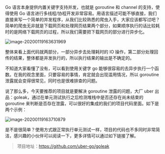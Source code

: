 Go 语言本身提供内置关键字支持并发，也就是 goroutine 和 channel 的支持，使得使用 Go 语言进行多线程/协程开发非常容易。用语言描述可能不够直接，我们直接来写一个简单的并发程序，从我们比较熟悉的爬虫入手，大家应该都写过吧？简单的爬虫无非就是下载网页和处理网页结果两个部分，如果顺序执行的话比较耗时的是网络下载网页的过程，所以我们需要把下载网页的部分进行异步化。

![image-20200119163631969](https://raw.githubusercontent.com/ZhuPeng/pic/master/images/compress_go.leaks.01.png)

整体来看上面代码就两部分，一部分异步去处理耗时的 IO 操作，第二部分处理回传的结果，整体都是并发执行的，所以执行结果的输出是不确定的。

不知道大家看懂了没有，可以看到使用关键字 go 能够很容易的去异步执行一个函数。在我的观念里面，只要容易的事情，肯定就会出现滥用情况，所以 goroutine 泄露就会变得很常见，同时也是很难排查的问题。

说了那么多，今天要推荐的项目就是要解决 goroutine 泄露的问题，大厂 uber 出品：goleak，通过在单元测试执行之后检测堆栈中是否还存在尚未结束的 goroutine 来判断是否存在泄露，可以很好的集成的我们的项目代码里面。如下是两个示例：

![image-20200119163710879](https://raw.githubusercontent.com/ZhuPeng/pic/master/images/compress_go.leaks.02.png)

是不是很简单？使用方式跟正常执行单元测试一样，项目的代码也不多同时非常简洁，感兴趣的小伙伴可以阅读一下，更多详情可以通过如下链接了解。

> 项目地址：https://github.com/uber-go/goleak